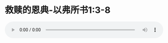 # 救赎的恩典-以弗所书1:3-8

<audio style="width: 100%;" preload="false" controls controlslist="nodownload"><source src="//file.simai.life/audio/mp3/old/12341.mp3" type="audio/mpeg">Your browser does not support the audio element.</audio>


